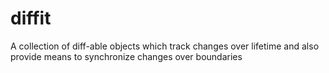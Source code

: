# diffit
A collection of diff-able objects which track changes over lifetime and also provide means to synchronize changes over boundaries

